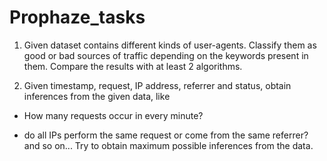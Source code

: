 # Prophaze_tasks

1. Given dataset contains different kinds of user-agents. Classify them as good or bad sources of traffic depending on the keywords present in them. Compare the results with at least 2 algorithms.

2. Given timestamp, request, IP address, referrer and status, obtain inferences from the given data, like

- How many requests occur in every minute?

- do all IPs perform the same request or come from the same referrer?
  and so on... Try to obtain maximum possible inferences from the data.


